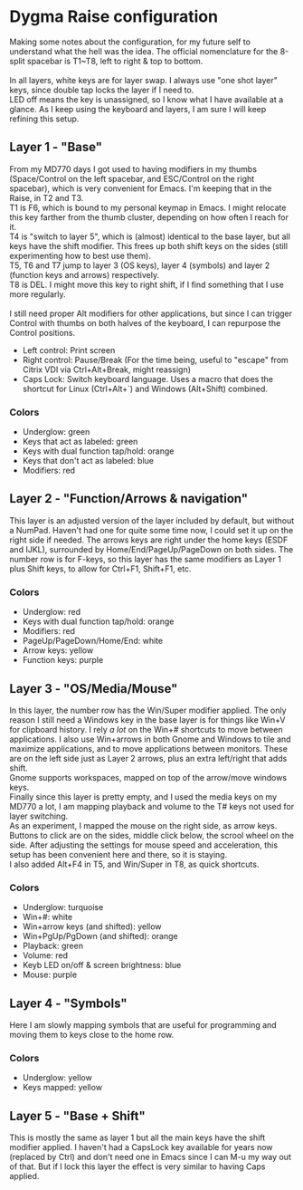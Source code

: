 # Dygma Raise configuration

Making some notes about the configuration, for my future self to understand what the hell was the idea. The official nomenclature for the 8-split spacebar is T1~T8, left to right & top to bottom.  
&nbsp;  
In all layers, white keys are for layer swap. I always use "one shot layer" keys, since double tap locks the layer if I need to.  
LED off means the key is unassigned, so I know what I have available at a glance. As I keep using the keyboard and layers, I am sure I will keep refining this setup.
 
## Layer 1 - "Base"

From my MD770 days I got used to having modifiers in my thumbs (Space/Control on the left spacebar, and ESC/Control on the right spacebar), which is very convenient for Emacs. I'm keeping that in the Raise, in T2 and T3.  
T1 is F6, which is bound to my personal keymap in Emacs. I might relocate this key farther from the thumb cluster, depending on how often I reach for it.  
T4 is "switch to layer 5", which is (almost) identical to the base layer, but all keys have the shift modifier. This frees up both shift keys on the sides (still experimenting how to best use them).  
T5, T6 and T7 jump to layer 3 (OS keys), layer 4 (symbols) and layer 2 (function keys and arrows) respectively.  
T8 is DEL. I might move this key to right shift, if I find something that I use more regularly.   
&nbsp;  
I still need proper Alt modifiers for other applications, but since I can trigger Control with thumbs on both halves of the keyboard, I can repurpose the Control positions.   

* Left control: Print screen
* Right control: Pause/Break (For the time being, useful to "escape" from Citrix VDI via Ctrl+Alt+Break, might reassign)
* Caps Lock: Switch keyboard language. Uses a macro that does the shortcut for Linux (Ctrl+Alt+`) and Windows (Alt+Shift) combined.

### Colors

* Underglow: green
* Keys that act as labeled: green
* Keys with dual function tap/hold: orange
* Keys that don't act as labeled: blue
* Modifiers: red 

## Layer 2 - "Function/Arrows & navigation"

This layer is an adjusted version of the layer included by default, but without a NumPad. Haven't had one for quite some time now, I could set it up on the right side if needed.
The arrows keys are right under the home keys (ESDF and IJKL), surrounded by Home/End/PageUp/PageDown on both sides. The number row is for F-keys, so this layer has the same modifiers as Layer 1 plus Shift keys, to allow for Ctrl+F1, Shift+F1, etc.  

### Colors

* Underglow: red
* Keys with dual function tap/hold: orange
* Modifiers: red 
* PageUp/PageDown/Home/End: white
* Arrow keys: yellow
* Function keys: purple

## Layer 3 - "OS/Media/Mouse"

In this layer, the number row has the Win/Super modifier applied. The only reason I still need a Windows key in the base layer is for things like Win+V for clipboard history.
I rely _a lot_ on the Win+# shortcuts to move between applications. I also use Win+arrows in both Gnome and Windows to tile and maximize applications, and to move applications between monitors. These are on the left side just as Layer 2 arrows, plus an extra left/right that adds shift.  
Gnome supports workspaces, mapped on top of the arrow/move windows keys.  
Finally since this layer is pretty empty, and I used the media keys on my MD770 a lot, I am mapping playback and volume to the T# keys not used for layer switching.  
As an experiment, I mapped the mouse on the right side, as arrow keys. Buttons to click are on the sides, middle click below, the scrool wheel on the side. After adjusting the settings for mouse speed and acceleration, this setup has been convenient here and there, so it is staying.  
I also added Alt+F4 in T5, and Win/Super in T8, as quick shortcuts.

### Colors

* Underglow: turquoise
* Win+#: white
* Win+arrow keys (and shifted): yellow
* Win+PgUp/PgDown (and shifted): orange
* Playback: green
* Volume: red
* Keyb LED on/off & screen brightness: blue
* Mouse: purple

## Layer 4 - "Symbols"

Here I am slowly mapping symbols that are useful for programming and moving them to keys close to the home row.

### Colors

* Underglow: yellow
* Keys mapped: yellow

## Layer 5 - "Base + Shift"

This is mostly the same as layer 1 but all the main keys have the shift modifier applied. I haven't had a CapsLock key available for years now (replaced by Ctrl) and don't need one in Emacs since I can M-u my way out of that. But if I lock this layer the effect is very similar to having Caps applied.
